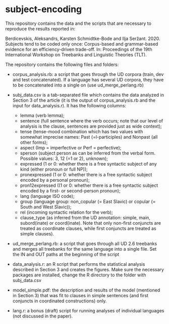 # subject-encoding
This repository contains the data and the scripts that are necessary to reproduce the results reported in:

Berdicevskis, Aleksandrs, Karsten Schmidtke-Bode and Ilja Seržant. 2020. Subjects tend to be coded only once: Corpus-based and grammar-based evidence for an efficiency-driven trade-off. In: Proceedings of the 19th International Workshop on Treebanks and Linguistic Theories (TLT).

The repository contains the following files and folders:
- corpus_analysis.rb: a script that goes through the UD corpora (train, dev and test concatenated). If a language has several UD corpora, they have to be concatenated into a single on (use  ud_merge_perlang.rb)

- subj_data.csv is a tab-separated file which contains the data analyzed in Section 3 of the article (it is the output of corpus_analysis.rb and the input for data_analysis.r). It has the following columns:
  - lemma (verb lemma);
  - sentence (full sentence where the verb occurs; note that our level of analysis is the clause, sentences are provided just as wide context);
  - tense (tense-mood combination which has two values with somewhat imprecise names: Past (=l-participles) and Nonpast (all other forms);
  - aspect (Imp = imperfective or Perf = perfective);
  - sperson (subject person as can be inferred from the verbal form. Possible values: 3, 12 (=1 or 2), unknown);
  - expressed (1 or 0: whether there is a free syntactic subject of any kind (either pronoun or full NP));
  - pronexpressed (1 or 0: whether there is a free syntactic subject encoded by a personal pronoun);
  - pron12expressed ((1 or 0: whether there is a free syntactic subject encoded by a first- or second-person pronoun);
  - lang (language ISO code);
  - group (language group: non_copular (= East Slavic) or copular (= South and West Slavic));
  - rel (incoming syntactic relation for the verb);
  - clause_type (as inferred from the UD annotation: simple, main, subord(inate) or coord(inate). Note that only non-first conjuncts are treated as coordinate clauses, while first conjuncts are treated as simple clauses).

- ud_merge_perlang.rb: a script that goes through all UD 2.6 treebanks and merges all treebanks for the same language into a single file. Set the IN and OUT paths at the beginning of the script

- data_analysis.r: an R script that performs the statistical analysis described in Section 3 and creates the figures. Make sure the necessary packages are installed, change the R directory to the folder with subj_data.csv

- model_simple.pdf: the description and results of the model (mentioned in Section 3) that was fit to clauses in simple sentences (and first conjuncts in coordinated constructions) only.

- lang.r: a bonus (draft) script for running analyses of individual languages (not discussed in the paper).

